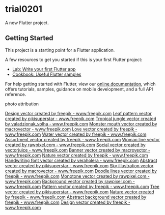 # trial0201

A new Flutter project.

## Getting Started

This project is a starting point for a Flutter application.

A few resources to get you started if this is your first Flutter project:

- [Lab: Write your first Flutter app](https://flutter.dev/docs/get-started/codelab)
- [Cookbook: Useful Flutter samples](https://flutter.dev/docs/cookbook)

For help getting started with Flutter, view our
[online documentation](https://flutter.dev/docs), which offers tutorials,
samples, guidance on mobile development, and a full API reference.


photo attribution

<a href="https://www.freepik.com/vectors/design">Design vector created by freepik - www.freepik.com</a>
<a href='https://www.freepik.com/vectors/leaf-pattern'>Leaf pattern vector created by pikisuperstar - www.freepik.com</a>
<a href='https://www.freepik.com/vectors/tropical-jungle'>Tropical jungle vector created by valadzionak_volha - www.freepik.com</a>
<a href='https://www.freepik.com/vectors/monster-mouth'>Monster mouth vector created by macrovector - www.freepik.com</a>
<a href='https://www.freepik.com/vectors/love'>Love vector created by freepik - www.freepik.com</a>
<a href='https://www.freepik.com/vectors/water'>Water vector created by freepik - www.freepik.com</a>
<a href='https://www.freepik.com/vectors/assortment'>Assortment vector created by freepik - www.freepik.com</a>
<a href='https://www.freepik.com/vectors/woman-line'>Woman line vector created by rawpixel.com - www.freepik.com</a>
<a href='https://www.freepik.com/vectors/social'>Social vector created by vectorjuice - www.freepik.com</a>
<a href='https://www.freepik.com/vectors/banner'>Banner vector created by macrovector - www.freepik.com</a>
<a href='https://www.freepik.com/vectors/nature'>Nature vector created by freepik - www.freepik.com</a>
<a href='https://www.freepik.com/vectors/handwriting-font'>Handwriting font vector created by veraholera - www.freepik.com</a>
<a href='https://www.freepik.com/vectors/abstract'>Abstract vector created by pikisuperstar - www.freepik.com</a>
<a href='https://www.freepik.com/vectors/sky-illustration'>Sky illustration vector created by macrovector - www.freepik.com</a>
<a href='https://www.freepik.com/vectors/doodle-lines'>Doodle lines vector created by freepik - www.freepik.com</a>
<a href='https://www.freepik.com/vectors/monotone'>Monotone vector created by rawpixel.com - www.freepik.com</a>
<a href='https://www.freepik.com/vectors/background'>Background vector created by rawpixel.com - www.freepik.com</a>
<a href='https://www.freepik.com/vectors/pattern'>Pattern vector created by freepik - www.freepik.com</a>
<a href='https://www.freepik.com/vectors/tree'>Tree vector created by pikisuperstar - www.freepik.com</a>
<a href='https://www.freepik.com/vectors/nature'>Nature vector created by freepik - www.freepik.com</a>
<a href='https://www.freepik.com/vectors/abstract-background'>Abstract background vector created by freepik - www.freepik.com</a>
<a href='https://www.freepik.com/vectors/design'>Design vector created by freepik - www.freepik.com</a>







